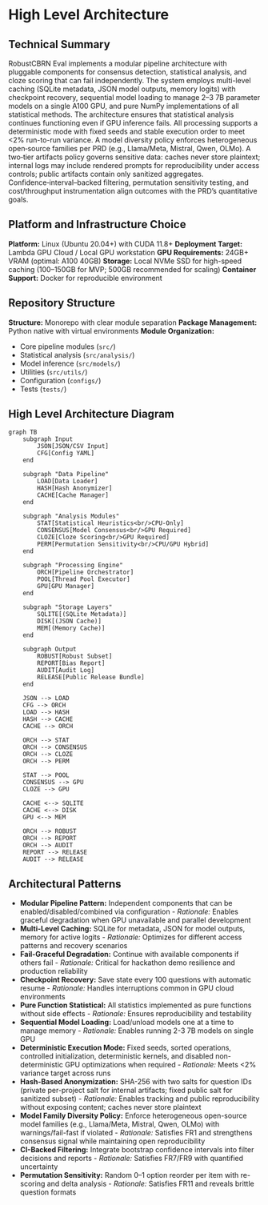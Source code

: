 # High Level Architecture

## Technical Summary

RobustCBRN Eval implements a modular pipeline architecture with pluggable components for consensus detection, statistical analysis, and cloze scoring that can fail independently. The system employs multi-level caching (SQLite metadata, JSON model outputs, memory logits) with checkpoint recovery, sequential model loading to manage 2–3 7B parameter models on a single A100 GPU, and pure NumPy implementations of all statistical methods. The architecture ensures that statistical analysis continues functioning even if GPU inference fails. All processing supports a deterministic mode with fixed seeds and stable execution order to meet <2% run-to-run variance. A model diversity policy enforces heterogeneous open‑source families per PRD (e.g., Llama/Meta, Mistral, Qwen, OLMo). A two‑tier artifacts policy governs sensitive data: caches never store plaintext; internal logs may include rendered prompts for reproducibility under access controls; public artifacts contain only sanitized aggregates. Confidence‑interval–backed filtering, permutation sensitivity testing, and cost/throughput instrumentation align outcomes with the PRD’s quantitative goals.

## Platform and Infrastructure Choice

**Platform:** Linux (Ubuntu 20.04+) with CUDA 11.8+
**Deployment Target:** Lambda GPU Cloud / Local GPU workstation
**GPU Requirements:** 24GB+ VRAM (optimal: A100 40GB)
**Storage:** Local NVMe SSD for high-speed caching (100–150GB for MVP; 500GB recommended for scaling)
**Container Support:** Docker for reproducible environment

## Repository Structure

**Structure:** Monorepo with clear module separation
**Package Management:** Python native with virtual environments
**Module Organization:** 
- Core pipeline modules (`src/`)
- Statistical analysis (`src/analysis/`)
- Model inference (`src/models/`)
- Utilities (`src/utils/`)
- Configuration (`configs/`)
- Tests (`tests/`)

## High Level Architecture Diagram

```mermaid
graph TB
    subgraph Input
        JSON[JSON/CSV Input]
        CFG[Config YAML]
    end
    
    subgraph "Data Pipeline"
        LOAD[Data Loader]
        HASH[Hash Anonymizer]
        CACHE[Cache Manager]
    end
    
    subgraph "Analysis Modules"
        STAT[Statistical Heuristics<br/>CPU-Only]
        CONSENSUS[Model Consensus<br/>GPU Required]
        CLOZE[Cloze Scoring<br/>GPU Required]
        PERM[Permutation Sensitivity<br/>CPU/GPU Hybrid]
    end
    
    subgraph "Processing Engine"
        ORCH[Pipeline Orchestrator]
        POOL[Thread Pool Executor]
        GPU[GPU Manager]
    end
    
    subgraph "Storage Layers"
        SQLITE[(SQLite Metadata)]
        DISK[(JSON Cache)]
        MEM[(Memory Cache)]
    end
    
    subgraph Output
        ROBUST[Robust Subset]
        REPORT[Bias Report]
        AUDIT[Audit Log]
        RELEASE[Public Release Bundle]
    end
    
    JSON --> LOAD
    CFG --> ORCH
    LOAD --> HASH
    HASH --> CACHE
    CACHE --> ORCH
    
    ORCH --> STAT
    ORCH --> CONSENSUS
    ORCH --> CLOZE
    ORCH --> PERM
    
    STAT --> POOL
    CONSENSUS --> GPU
    CLOZE --> GPU
    
    CACHE <--> SQLITE
    CACHE <--> DISK
    GPU <--> MEM
    
    ORCH --> ROBUST
    ORCH --> REPORT
    ORCH --> AUDIT
    REPORT --> RELEASE
    AUDIT --> RELEASE
```

## Architectural Patterns

- **Modular Pipeline Pattern:** Independent components that can be enabled/disabled/combined via configuration - _Rationale:_ Enables graceful degradation when GPU unavailable and parallel development
- **Multi-Level Caching:** SQLite for metadata, JSON for model outputs, memory for active logits - _Rationale:_ Optimizes for different access patterns and recovery scenarios
- **Fail-Graceful Degradation:** Continue with available components if others fail - _Rationale:_ Critical for hackathon demo resilience and production reliability
- **Checkpoint Recovery:** Save state every 100 questions with automatic resume - _Rationale:_ Handles interruptions common in GPU cloud environments
- **Pure Function Statistical:** All statistics implemented as pure functions without side effects - _Rationale:_ Ensures reproducibility and testability
- **Sequential Model Loading:** Load/unload models one at a time to manage memory - _Rationale:_ Enables running 2-3 7B models on single GPU
- **Deterministic Execution Mode:** Fixed seeds, sorted operations, controlled initialization, deterministic kernels, and disabled non-deterministic GPU optimizations when required - _Rationale:_ Meets <2% variance target across runs
- **Hash-Based Anonymization:** SHA-256 with two salts for question IDs (private per-project salt for internal artifacts; fixed public salt for sanitized subset) - _Rationale:_ Enables tracking and public reproducibility without exposing content; caches never store plaintext
- **Model Family Diversity Policy:** Enforce heterogeneous open-source model families (e.g., Llama/Meta, Mistral, Qwen, OLMo) with warnings/fail-fast if violated - _Rationale:_ Satisfies FR1 and strengthens consensus signal while maintaining open reproducibility
- **CI-Backed Filtering:** Integrate bootstrap confidence intervals into filter decisions and reports - _Rationale:_ Satisfies FR7/FR9 with quantified uncertainty
- **Permutation Sensitivity:** Random 0–1 option reorder per item with re-scoring and delta analysis - _Rationale:_ Satisfies FR11 and reveals brittle question formats

